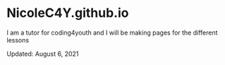 # NicoleC4Y.github.io

I am a tutor for coding4youth and I will be making pages for the different lessons

Updated: August 6, 2021

